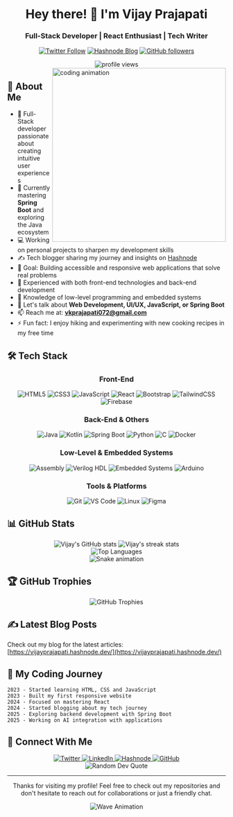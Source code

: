 <div align="center">
  
  # Hey there! 👋 I'm Vijay Prajapati
  ### Full-Stack Developer | React Enthusiast | Tech Writer

  [![Twitter Follow](https://img.shields.io/twitter/follow/vijayk_360?logo=twitter&style=for-the-badge)](https://twitter.com/vijayk_360)
  [![Hashnode Blog](https://img.shields.io/badge/Hashnode-Blog-2962FF?style=for-the-badge&logo=hashnode)](https://vijayprajapati.hashnode.dev/)
  [![GitHub followers](https://img.shields.io/github/followers/vijay-2005?logo=github&style=for-the-badge)](https://github.com/vijay-2005)
  
  <img src="https://komarev.com/ghpvc/?username=vijay-2005&label=Profile%20views&color=0e75b6&style=flat" alt="profile views" />
</div>

<img align="right" width="400" src="https://raw.githubusercontent.com/gist/MedRedha/fd8e2481bde2610c96b9aafde543879c/raw/88624e8d31c4295973dcb7c900dacf0edc0a6d99/coding.gif" alt="coding animation">

## 💫 About Me
- 🚀 Full-Stack developer passionate about creating intuitive user experiences
- 🌱 Currently mastering **Spring Boot** and exploring the Java ecosystem
- 💻 Working on personal projects to sharpen my development skills
- ✍️ Tech blogger sharing my journey and insights on [Hashnode](https://vijayprajapati.hashnode.dev/)
- 🎯 Goal: Building accessible and responsive web applications that solve real problems
- 🔧 Experienced with both front-end technologies and back-end development
- 🔌 Knowledge of low-level programming and embedded systems
- 💬 Let's talk about **Web Development, UI/UX, JavaScript, or Spring Boot**
- 📫 Reach me at: **vkprajapati072@gmail.com**
- ⚡ Fun fact: I enjoy hiking and experimenting with new cooking recipes in my free time

## 🛠️ Tech Stack
<div align="center">

  ### Front-End
  
  ![HTML5](https://img.shields.io/badge/HTML5-E34F26?style=for-the-badge&logo=html5&logoColor=white)
  ![CSS3](https://img.shields.io/badge/CSS3-1572B6?style=for-the-badge&logo=css3&logoColor=white)
  ![JavaScript](https://img.shields.io/badge/JavaScript-F7DF1E?style=for-the-badge&logo=javascript&logoColor=black)
  ![React](https://img.shields.io/badge/React-61DAFB?style=for-the-badge&logo=react&logoColor=black)
  ![Bootstrap](https://img.shields.io/badge/Bootstrap-7952B3?style=for-the-badge&logo=bootstrap&logoColor=white)
  ![TailwindCSS](https://img.shields.io/badge/Tailwind_CSS-38B2AC?style=for-the-badge&logo=tailwind-css&logoColor=white)
  ![Firebase](https://img.shields.io/badge/Firebase-FFCA28?style=for-the-badge&logo=firebase&logoColor=black)
  
  ### Back-End & Others
  
  ![Java](https://img.shields.io/badge/Java-ED8B00?style=for-the-badge&logo=java&logoColor=white)
  ![Kotlin](https://img.shields.io/badge/Kotlin-7F52FF?style=for-the-badge&logo=kotlin&logoColor=white)
  ![Spring Boot](https://img.shields.io/badge/Spring_Boot-6DB33F?style=for-the-badge&logo=spring-boot&logoColor=white)
  ![Python](https://img.shields.io/badge/Python-3776AB?style=for-the-badge&logo=python&logoColor=white)
  ![C](https://img.shields.io/badge/C-00599C?style=for-the-badge&logo=c&logoColor=white)
  ![Docker](https://img.shields.io/badge/Docker-2496ED?style=for-the-badge&logo=docker&logoColor=white)
  
  ### Low-Level & Embedded Systems
  
  ![Assembly](https://img.shields.io/badge/Assembly-0000FF?style=for-the-badge&logo=assemblyscript&logoColor=white)
  ![Verilog HDL](https://img.shields.io/badge/Verilog_HDL-8B4513?style=for-the-badge&logo=v&logoColor=white)
  ![Embedded Systems](https://img.shields.io/badge/Embedded-DD0031?style=for-the-badge&logo=chip&logoColor=white)
  ![Arduino](https://img.shields.io/badge/Arduino-00979D?style=for-the-badge&logo=arduino&logoColor=white)
  
  ### Tools & Platforms
  
  ![Git](https://img.shields.io/badge/Git-F05032?style=for-the-badge&logo=git&logoColor=white)
  ![VS Code](https://img.shields.io/badge/VS_Code-007ACC?style=for-the-badge&logo=visual-studio-code&logoColor=white)
  ![Linux](https://img.shields.io/badge/Linux-FCC624?style=for-the-badge&logo=linux&logoColor=black)
  ![Figma](https://img.shields.io/badge/Figma-F24E1E?style=for-the-badge&logo=figma&logoColor=white)
</div>

## 📊 GitHub Stats

<div align="center">
  <img src="https://github-readme-stats.vercel.app/api?username=vijay-2005&show_icons=true&theme=tokyonight" alt="Vijay's GitHub stats" />
  <img src="https://github-readme-streak-stats.herokuapp.com/?user=vijay-2005&theme=tokyonight" alt="Vijay's streak stats" />
</div>

<div align="center">
  <img src="https://github-readme-stats.vercel.app/api/top-langs/?username=vijay-2005&layout=compact&theme=tokyonight" alt="Top Languages" />
</div>

<div align="center">
  <img src="https://camo.githubusercontent.com/14a646a2ab516c4af8961aa726117a10597be3f0e8d2711d716217fd544a2bd5/68747470733a2f2f70726f66696c652d726561646d652d67656e657261746f722e636f6d2f6173736574732f736e616b652e737667" alt="Snake animation" />
</div>

## 🏆 GitHub Trophies
<div align="center">
  <img src="https://github-profile-trophy.vercel.app/?username=vijay-2005&theme=nord&column=7" alt="GitHub Trophies" />
</div>



## ✍️ Latest Blog Posts
<!-- BLOG-POST-LIST:START -->
<!-- This section will be automatically updated with your latest blog posts using GitHub Actions -->
<!-- BLOG-POST-LIST:END -->

Check out my blog for the latest articles: [https://vijayprajapati.hashnode.dev/](https://vijayprajapati.hashnode.dev/)

## 📌 My Coding Journey
```
2023 - Started learning HTML, CSS and JavaScript
2023 - Built my first responsive website
2024 - Focused on mastering React
2024 - Started blogging about my tech journey
2025 - Exploring backend development with Spring Boot
2025 - Working on AI integration with applications
```

## 🤝 Connect With Me
<div align="center">
  <a href="https://twitter.com/vijayk_360">
    <img src="https://img.shields.io/badge/Twitter-1DA1F2?style=for-the-badge&logo=twitter&logoColor=white" alt="Twitter" />
  </a>
  <a href="https://linkedin.com/in/vijay-prajapati-2a327a255">
    <img src="https://img.shields.io/badge/LinkedIn-0077B5?style=for-the-badge&logo=linkedin&logoColor=white" alt="LinkedIn" />
  </a>
  <a href="https://vijayprajapati.hashnode.dev/">
    <img src="https://img.shields.io/badge/Hashnode-2962FF?style=for-the-badge&logo=hashnode&logoColor=white" alt="Hashnode" />
  </a>
  <a href="https://github.com/vijay-2005">
    <img src="https://img.shields.io/badge/GitHub-100000?style=for-the-badge&logo=github&logoColor=white" alt="GitHub" />
  </a>
</div>

<div align="center">
  <img src="https://quotes-github-readme.vercel.app/api?type=horizontal&theme=tokyonight" alt="Random Dev Quote" />
</div>

---

<div align="center">
  <p>Thanks for visiting my profile! Feel free to check out my repositories and don't hesitate to reach out for collaborations or just a friendly chat.</p>
  
  ![Wave Animation](https://raw.githubusercontent.com/TheDudeThatCode/TheDudeThatCode/master/Assets/Wave.gif)
</div>
